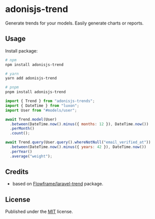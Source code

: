 # adonisjs-trend

Generate trends for your models. Easily generate charts or reports.

## Usage

Install package:

```sh
# npm
npm install adonisjs-trend

# yarn
yarn add adonisjs-trend

# pnpm
pnpm install adonisjs-trend
```

```js
import { Trend } from "adonisjs-trends";
import { DateTime } from "luxon";
import User from "#models/user";

await Trend.model(User)
  .between(DateTime.now().minus({ months: 12 }), DateTime.now())
  .perMonth()
  .count();

await Trend.query(User.query().whereNotNull("email_verified_at"))
  .between(DateTime.now().minus({ years: 42 }), DateTime.now())
  .perYear()
  .average("weight");
```

## Credits

- based on [Flowframe/laravel-trend](https://github.com/Flowframe/laravel-trend) package.

## License

Published under the [MIT](https://github.com/KABBOUCHI/adonisjs-trend/blob/main/LICENSE) license.
